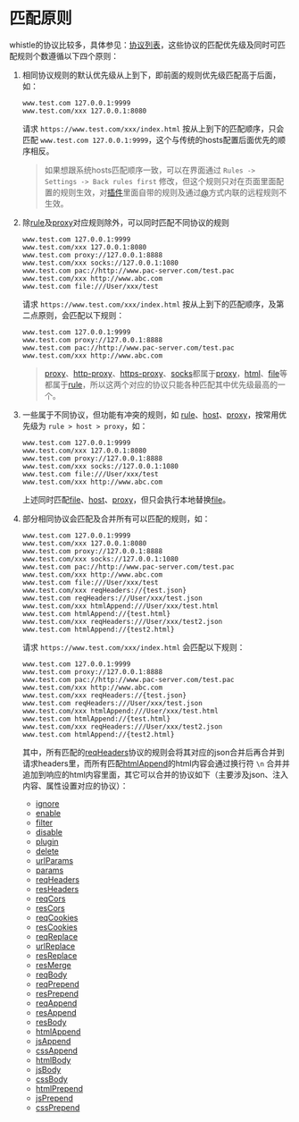# 匹配原则
whistle的协议比较多，具体参见：[协议列表](./rules/rules)，这些协议的匹配优先级及同时可匹配规则个数遵循以下四个原则：

1. 相同协议规则的默认优先级从上到下，即前面的规则优先级匹配高于后面，如：
    ```
    www.test.com 127.0.0.1:9999
    www.test.com/xxx 127.0.0.1:8080
    ```
    请求 `https://www.test.com/xxx/index.html` 按从上到下的匹配顺序，只会匹配 `www.test.com 127.0.0.1:9999`，这个与传统的hosts配置后面优先的顺序相反。
    
    > 如果想跟系统hosts匹配顺序一致，可以在界面通过 `Rules -> Settings -> Back rules first` 修改，但这个规则只对在页面里面配置的规则生效，对[插件](../plugins.html)里面自带的规则及通过[@](./rules/@.html)方式内联的远程规则不生效。
2. 除[rule](./rules/rule/)及[proxy](./rules/proxy.html)对应规则除外，可以同时匹配不同协议的规则
    ```
    www.test.com 127.0.0.1:9999
    www.test.com/xxx 127.0.0.1:8080
    www.test.com proxy://127.0.0.1:8888
    www.test.com/xxx socks://127.0.0.1:1080
    www.test.com pac://http://www.pac-server.com/test.pac
    www.test.com/xxx http://www.abc.com
    www.test.com file:///User/xxx/test
    ```
    请求 `https://www.test.com/xxx/index.html` 按从上到下的匹配顺序，及第二点原则，会匹配以下规则：
    ```
    www.test.com 127.0.0.1:9999
    www.test.com proxy://127.0.0.1:8888
    www.test.com pac://http://www.pac-server.com/test.pac
    www.test.com/xxx http://www.abc.com
    ```
    > [proxy](./rules/proxy.html)、[http-proxy](./rules/socks.html)、[https-proxy](./rules/socks.html)、[socks](./rules/socks.html)都属于[proxy](./rules/proxy.html)，[html](./rules/rule/replace.html)、[file](./rules/rule/file.html)等都属于[rule](./rules/rule/)，所以这两个对应的协议只能各种匹配其中优先级最高的一个。
3. 一些属于不同协议，但功能有冲突的规则，如 [rule](rule/)、[host](host.html)、[proxy](proxy.html)，按常用优先级为 `rule > host > proxy`，如：
    ```
    www.test.com 127.0.0.1:9999
    www.test.com/xxx 127.0.0.1:8080
    www.test.com proxy://127.0.0.1:8888
    www.test.com/xxx socks://127.0.0.1:1080
    www.test.com file:///User/xxx/test
    www.test.com/xxx http://www.abc.com
    ```
    上述同时匹配[file](file.html)、[host](host.html)、[proxy](proxy.html)，但只会执行本地替换[file](file.html)。
4. 部分相同协议会匹配及合并所有可以匹配的规则，如：
    ```
    www.test.com 127.0.0.1:9999
    www.test.com/xxx 127.0.0.1:8080
    www.test.com proxy://127.0.0.1:8888
    www.test.com/xxx socks://127.0.0.1:1080
    www.test.com pac://http://www.pac-server.com/test.pac
    www.test.com/xxx http://www.abc.com
    www.test.com file:///User/xxx/test
    www.test.com/xxx reqHeaders://{test.json}
    www.test.com reqHeaders:///User/xxx/test.json
    www.test.com/xxx htmlAppend:///User/xxx/test.html
    www.test.com htmlAppend://{test.html}
    www.test.com/xxx reqHeaders:///User/xxx/test2.json
    www.test.com htmlAppend://{test2.html}
    ```
    请求 `https://www.test.com/xxx/index.html` 会匹配以下规则：
    ```
    www.test.com 127.0.0.1:9999
    www.test.com proxy://127.0.0.1:8888
    www.test.com pac://http://www.pac-server.com/test.pac
    www.test.com/xxx http://www.abc.com
    www.test.com/xxx reqHeaders://{test.json}
    www.test.com reqHeaders:///User/xxx/test.json
    www.test.com/xxx htmlAppend:///User/xxx/test.html
    www.test.com htmlAppend://{test.html}
    www.test.com/xxx reqHeaders:///User/xxx/test2.json
    www.test.com htmlAppend://{test2.html}
    ```
    其中，所有匹配的[reqHeaders](./rules/reqHeaders.html)协议的规则会将其对应的json合并后再合并到请求headers里，而所有匹配[htmlAppend](./rules/htmlAppend.html)的html内容会通过换行符 `\n` 合并并追加到响应的html内容里面，其它可以合并的协议如下（主要涉及json、注入内容、属性设置对应的协议）：
    - [ignore](./rules/ignore.html)
    - [enable](./rules/enable.html)
    - [filter](./rules/filter.html)
    - [disable](./rules/disable.html)
    - [plugin](./rules/plugin.html)
    - [delete](./rules/delete.html)
    - [urlParams](./rules/urlParams.html)
    - [params](./rules/params.html)
    - [reqHeaders](./rules/reqHeaders.html)
    - [resHeaders](./rules/resHeaders.html)
    - [reqCors](./rules/reqCors.html)
    - [resCors](./rules/resCors.html)
    - [reqCookies](./rules/reqCookies.html)
    - [resCookies](./rules/resCookies.html)
    - [reqReplace](./rules/reqReplace.html)
    - [urlReplace](./rules/urlReplace.html)
    - [resReplace](./rules/resReplace.html)
    - [resMerge](./rules/resMerge.html)
    - [reqBody](./rules/reqBody.html)
    - [reqPrepend](./rules/reqPrepend.html)
    - [resPrepend](./rules/resPrepend.html)
    - [reqAppend](./rules/reqAppend.html)
    - [resAppend](./rules/resAppend.html)
    - [resBody](./rules/resBody.html)
    - [htmlAppend](./rules/htmlAppend.html)
    - [jsAppend](./rules/jsAppend.html)
    - [cssAppend](./rules/cssAppend.html)
    - [htmlBody](./rules/htmlBody.html)
    - [jsBody](./rules/jsBody.html)
    - [cssBody](./rules/cssBody.html)
    - [htmlPrepend](./rules/htmlPrepend.html)
    - [jsPrepend](./rules/jsPrepend.html)
    - [cssPrepend](./rules/cssPrepend.html)
